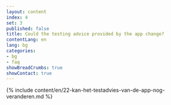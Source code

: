 ```yaml
---
layout: content
index: 4
set: 3
published: false
title: Could the testing advice provided by the app change?
contentLang: en
lang: bg
categories:
- bg
- faq
showBreadCrumbs: true
showContact: true
---
```

{% include content/en/22-kan-het-testadvies-van-de-app-nog-veranderen.md %}
